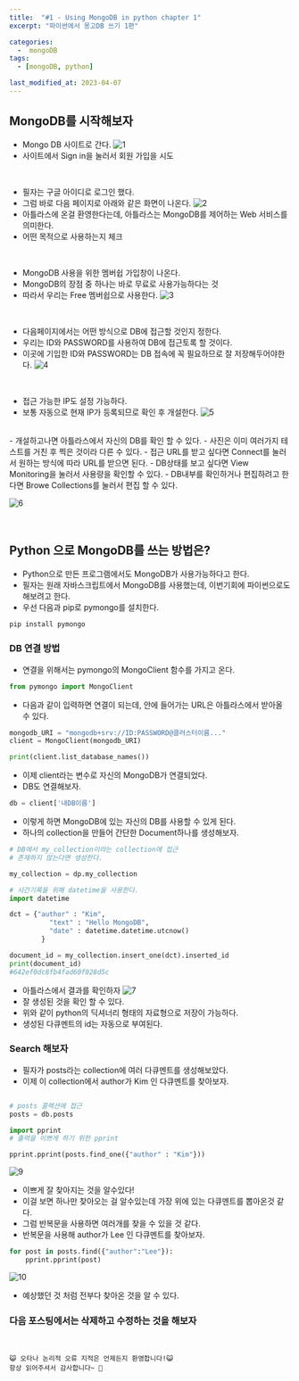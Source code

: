 ```yaml
---
title:  "#1 - Using MongoDB in python chapter 1" 
excerpt: "파이썬에서 몽고DB 쓰기 1편"

categories:
  -  mongoDB
tags:
  - [mongoDB, python]

last_modified_at: 2023-04-07
---
```


## MongoDB를 시작해보자
 - Mongo DB 사이트로 간다.
 ![1](https://user-images.githubusercontent.com/105574034/230431314-48f6d5be-f9f6-439d-b3e3-0ecfa68b3a76.PNG)
 - 사이트에서 Sign in을 눌러서 회원 가입을 시도

 <br>

 - 필자는 구글 아이디로 로그인 했다.
 - 그럼 바로 다음 페이지로 아래와 같은 화면이 나온다.
 ![2](https://user-images.githubusercontent.com/105574034/230431627-fe30d9d2-68af-4653-b618-64030ff32d0e.PNG)
 - 아틀라스에 온걸 환영한다는데, 아틀라스는 MongoDB를 제어하는 Web 서비스를 의미한다.
 - 어떤 목적으로 사용하는지 체크

 <br>

 - MongoDB 사용을 위한 멤버쉽 가입창이 나온다.
 - MongoDB의 장점 중 하나는 바로 무료로 사용가능하다는 것
 - 따라서 우리는 Free 멤버쉽으로 사용한다.
![3](https://user-images.githubusercontent.com/105574034/230432046-8159c7f0-4487-40b6-8867-3b36606038b5.PNG)


 <br>

 - 다음페이지에서는 어떤 방식으로 DB에 접근할 것인지 정한다.
 - 우리는 ID와 PASSWORD를 사용하여 DB에 접근토록 할 것이다.
 - 이곳에 기입한 ID와 PASSWORD는 DB 접속에 꼭 필요하므로 잘 저장해두어야한다.
 ![4](https://user-images.githubusercontent.com/105574034/230432925-e6a9ab01-d862-4af0-ac29-605b56896922.PNG)
 
 <br>

 - 접근 가능한 IP도 설정 가능하다.
 - 보통 자동으로 현재 IP가 등록되므로 확인 후 개설한다.
 ![5](https://user-images.githubusercontent.com/105574034/230433003-6f8f1383-fc1d-46ee-8be3-0055edcc344a.PNG)


 <br>
 - 개설하고나면 아틀라스에서 자신의 DB를 확인 할 수 있다.
 - 사진은 이미 여러가지 테스트를 거친 후 찍은 것이라 다른 수 있다.
 - 접근 URL를 받고 싶다면 Connect를 눌러서 원하는 방식에 따라 URL를 받으면 된다.
 - DB상태를 보고 싶다면 View Monitoring을 눌러서 사용량을 확인할 수 있다.
 - DB내부를 확인하거나 편집하려고 한다면 Browe Collections를 눌러서 편집 할 수 있다.

 ![6](https://user-images.githubusercontent.com/105574034/230433341-f5ebe817-df3a-4026-a272-154947a1fce3.PNG)

 <br>



## Python 으로 MongoDB를 쓰는 방법은?
 - Python으로 만든 프로그램에서도 MongoDB가 사용가능하다고 한다.
 - 필자는 원래 자바스크립트에서 MongoDB를 사용했는데, 이번기회에 파이썬으로도 해보려고 한다.
 - 우선 다음과 pip로 pymongo를 설치한다.
 ```cmd
 pip install pymongo
 ```

### DB 연결 방법
 - 연결을 위해서는 pymongo의 MongoClient 함수를 가지고 온다.

```python
from pymongo import MongoClient
```

 - 다음과 같이 입력하면 연결이 되는데, 안에 들어가는 URL은 아틀라스에서 받아올 수 있다.

```python
mongodb_URI = "mongodb+srv://ID:PASSWORD@클러스터이름..."
client = MongoClient(mongodb_URI)

print(client.list_database_names())
```
 - 이제 client라는 변수로 자신의 MongoDB가 연결되었다.
 - DB도 연결해보자.

```python
db = client['내DB이름']
```
 - 이렇게 하면 MongoDB에 있는 자신의 DB를 사용할 수 있게 된다.
 - 하나의 collection을 만들어 간단한 Document하나를 생성해보자.

```python
# DB에서 my_collection이라는 collection에 접근
# 존재하지 않는다면 생성한다.

my_collection = dp.my_collection

# 시간기록을 위해 datetime을 사용한다.
import datetime

dct = {"author" : "Kim",
          "text" : "Hello MongoDB",
          "date" : datetime.datetime.utcnow()
        }

document_id = my_collection.insert_one(dct).inserted_id
print(document_id)
#642ef0dc8fb4fad60f028d5c
```

 - 아틀라스에서 결과를 확인하자
![7](https://user-images.githubusercontent.com/105574034/230438336-f0220e87-593d-45cd-8420-de99ed63505e.PNG) 
 - 잘 생성된 것을 확인 할 수 있다.
 - 위와 같이 python의 딕셔너리 형태의 자료형으로 저장이 가능하다.
 - 생성된 다큐멘트의 id는 자동으로 부여된다.


### Search 해보자

 - 필자가 posts라는 collection에 여러 다큐멘트를 생성해보았다.
 - 이제 이 collection에서 author가 Kim 인 다큐멘트를 찾아보자.
 ```python

 # posts 콜렉션에 접근
 posts = db.posts

 import pprint
 # 출력을 이쁘게 하기 위한 pprint

 pprint.pprint(posts.find_one({"author" : "Kim"}))
```
 ![9](https://user-images.githubusercontent.com/105574034/230439841-556691c8-5d08-485f-b4e2-51d9f1d1ea77.PNG)
 - 이쁘게 잘 찾아지는 것을 알수있다!
 - 이걸 보면 하나만 찾아오는 걸 알수있는데 가장 위에 있는 다큐멘트를 뽑아온것 같다.
 - 그럼 반복문을 사용하면 여러개를 찾을 수 있을 것 같다.
 - 반복문을 사용해 author가 Lee 인 다큐멘트를 찾아보자.

```python
for post in posts.find({"author":"Lee"}):
    pprint.pprint(post)
```
![10](https://user-images.githubusercontent.com/105574034/230440340-6689a596-b91b-4698-969f-316eed32215c.PNG)
- 예상했던 것 처럼 전부다 찾아온 것을 알 수 있다.


### 다음 포스팅에서는 삭제하고 수정하는 것을 해보자


<br>

    😺 오타나 논리적 오류 지적은 언제든지 환영합니다!😺   
    항상 읽어주셔서 감사합니다~ 🙏
